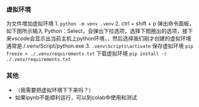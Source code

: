 ### 虚拟环境
为文件增加虚拟环境
    1. ```python -m venv .venv```
    2. ctrl + shift + p 弹出命令面板， 如下图所示输入 Python：Select，会弹出下拉选项，选择下图圈出的选项，接下来vscode会显示出当前主机上python环境，，然后选择我们刚才创建的虚拟环境
    通常是./.venv/Script/python.exe
    3. ```.venv\Scripts\activate```
保存虚拟环境
    ```pip freeze > ./.venv/requirements.txt```
下载虚拟环境
    ```pip install -r ./.venv/requirements.txt```

### 其他
- （我需要把虚拟环境下下来吗？）
- 如果ipynb不能顺利运行，可以到colab中使用和测试